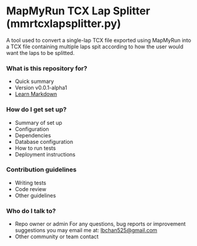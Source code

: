 # MapMyRun TCX Lap Splitter (mmrtcxlapsplitter.py) #

A tool used to convert a single-lap TCX file exported using MapMyRun into a TCX file containing multiple laps spit according to how the user would want
the laps to be splitted.

### What is this repository for? ###

* Quick summary
* Version
v0.0.1-alpha1
* [Learn Markdown](https://bitbucket.org/tutorials/markdowndemo)

### How do I get set up? ###

* Summary of set up
* Configuration
* Dependencies
* Database configuration
* How to run tests
* Deployment instructions

### Contribution guidelines ###

* Writing tests
* Code review
* Other guidelines

### Who do I talk to? ###

* Repo owner or admin
For any questions, bug reports or improvement suggestions you may email me at: lbchan525@gmail.com
* Other community or team contact